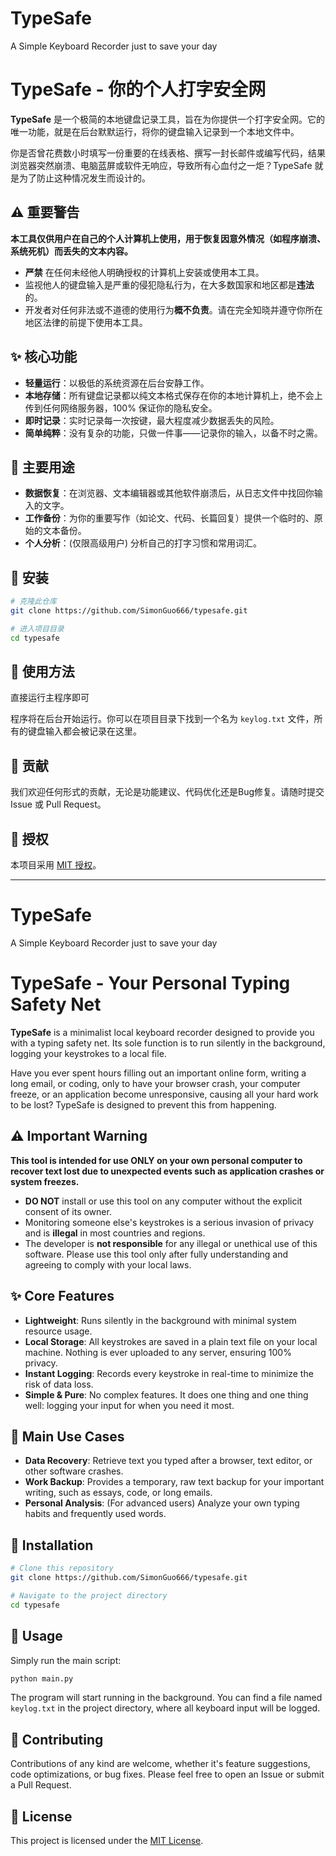 # TypeSafe
A Simple Keyboard Recorder just to save your day


# TypeSafe - 你的个人打字安全网

**TypeSafe** 是一个极简的本地键盘记录工具，旨在为你提供一个打字安全网。它的唯一功能，就是在后台默默运行，将你的键盘输入记录到一个本地文件中。

你是否曾花费数小时填写一份重要的在线表格、撰写一封长邮件或编写代码，结果浏览器突然崩溃、电脑蓝屏或软件无响应，导致所有心血付之一炬？TypeSafe 就是为了防止这种情况发生而设计的。

## ⚠️ 重要警告

**本工具仅供用户在自己的个人计算机上使用，用于恢复因意外情况（如程序崩溃、系统死机）而丢失的文本内容。**

*   **严禁** 在任何未经他人明确授权的计算机上安装或使用本工具。
*   监视他人的键盘输入是严重的侵犯隐私行为，在大多数国家和地区都是**违法**的。
*   开发者对任何非法或不道德的使用行为**概不负责**。请在完全知晓并遵守你所在地区法律的前提下使用本工具。

## ✨ 核心功能

*   **轻量运行**：以极低的系统资源在后台安静工作。
*   **本地存储**：所有键盘记录都以纯文本格式保存在你的本地计算机上，绝不会上传到任何网络服务器，100% 保证你的隐私安全。
*   **即时记录**：实时记录每一次按键，最大程度减少数据丢失的风险。
*   **简单纯粹**：没有复杂的功能，只做一件事——记录你的输入，以备不时之需。

## 🎯 主要用途

*   **数据恢复**：在浏览器、文本编辑器或其他软件崩溃后，从日志文件中找回你输入的文字。
*   **工作备份**：为你的重要写作（如论文、代码、长篇回复）提供一个临时的、原始的文本备份。
*   **个人分析**：(仅限高级用户) 分析自己的打字习惯和常用词汇。

## 🚀 安装

```bash
# 克隆此仓库
git clone https://github.com/SimonGuo666/typesafe.git

# 进入项目目录
cd typesafe
```

## 📝 使用方法

直接运行主程序即可


程序将在后台开始运行。你可以在项目目录下找到一个名为 `keylog.txt`  文件，所有的键盘输入都会被记录在这里。

## 🤝 贡献

我们欢迎任何形式的贡献，无论是功能建议、代码优化还是Bug修复。请随时提交 Issue 或 Pull Request。

## 📄 授权

本项目采用 [MIT 授权](LICENSE)。

---

# TypeSafe
A Simple Keyboard Recorder just to save your day

# TypeSafe - Your Personal Typing Safety Net

**TypeSafe** is a minimalist local keyboard recorder designed to provide you with a typing safety net. Its sole function is to run silently in the background, logging your keystrokes to a local file.

Have you ever spent hours filling out an important online form, writing a long email, or coding, only to have your browser crash, your computer freeze, or an application become unresponsive, causing all your hard work to be lost? TypeSafe is designed to prevent this from happening.

## ⚠️ Important Warning

**This tool is intended for use ONLY on your own personal computer to recover text lost due to unexpected events such as application crashes or system freezes.**

*   **DO NOT** install or use this tool on any computer without the explicit consent of its owner.
*   Monitoring someone else's keystrokes is a serious invasion of privacy and is **illegal** in most countries and regions.
*   The developer is **not responsible** for any illegal or unethical use of this software. Please use this tool only after fully understanding and agreeing to comply with your local laws.

## ✨ Core Features

*   **Lightweight**: Runs silently in the background with minimal system resource usage.
*   **Local Storage**: All keystrokes are saved in a plain text file on your local machine. Nothing is ever uploaded to any server, ensuring 100% privacy.
*   **Instant Logging**: Records every keystroke in real-time to minimize the risk of data loss.
*   **Simple & Pure**: No complex features. It does one thing and one thing well: logging your input for when you need it most.

## 🎯 Main Use Cases

*   **Data Recovery**: Retrieve text you typed after a browser, text editor, or other software crashes.
*   **Work Backup**: Provides a temporary, raw text backup for your important writing, such as essays, code, or long emails.
*   **Personal Analysis**: (For advanced users) Analyze your own typing habits and frequently used words.

## 🚀 Installation

```bash
# Clone this repository
git clone https://github.com/SimonGuo666/typesafe.git

# Navigate to the project directory
cd typesafe
```

## 📝 Usage

Simply run the main script:

```bash
python main.py
```

The program will start running in the background. You can find a file named `keylog.txt` in the project directory, where all keyboard input will be logged.

## 🤝 Contributing

Contributions of any kind are welcome, whether it's feature suggestions, code optimizations, or bug fixes. Please feel free to open an Issue or submit a Pull Request.

## 📄 License

This project is licensed under the [MIT License](LICENSE).
```
